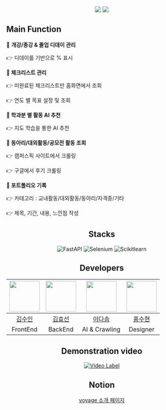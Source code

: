 <div align=center>
<img src="https://github.com/hy5sun/voyage_server_nestJS/assets/84787653/cd1899f2-8bb4-4f66-b2dc-a445431c627b"/>

<img src="https://file.notion.so/f/f/d9e8bf0c-afe1-4073-87d9-2bcec1cd31a9/75e05bf8-e108-412c-b870-64061c6fc835/%EB%B3%B4%EC%9D%B4%EC%A7%80-003.png?id=6a8e1050-afb3-4159-892f-e4a7f2a60c7c&table=block&spaceId=d9e8bf0c-afe1-4073-87d9-2bcec1cd31a9&expirationTimestamp=1693670400000&signature=Bo7Luq6mloI9SGIFuGRmS3tdWBsED_QQE1HPONCMd9I&downloadName=%EB%B3%B4%EC%9D%B4%EC%A7%80-003.png"/>
</div>

## Main Function

🐳 **개강/종강 & 졸업 디데이 관리**
  
👉 디데이를 기반으로 % 표시

**🐳 체크리스트 관리**

👉 미완료된 체크리스트만 홈화면에서 조회

👉 연도 별 목표 설정 및 조회

**🐳 학과분 별 활동 AI 추천**

👉 지도 학습을 통한 AI 추천

**🐳 동아리/대외활동/공모전 활동 조회**

👉 캠퍼스픽 사이트에서 크롤링

👉 구글에서 후기 크롤링

**🐳 포트폴리오 기록**

👉 카테고리 : 교내활동/대외활동/동아리/자격증/기타

👉 제목, 기간, 내용, 느낀점 작성

<div align=center>

## Stacks
![FastAPI](https://img.shields.io/badge/FastAPI-009688?style=for-the-badge&logo=fastapi&logoColor=white)
![Selenium](https://img.shields.io/badge/Selenium-43B02A?style=for-the-badge&logo=selenium&logoColor=white)
![Scikitlearn](https://img.shields.io/badge/scikitlearn-F7931E?style=for-the-badge&logo=scikitlearn&logoColor=white)

## Developers
|<img src="https://github.com/lsuinl.png" width="80">|<img src="https://github.com/hy5sun.png" width="80">|<img src="https://github.com/somdaya.png" width="80">|<img src="https://github.com/mogumong.png" width="80">|
|:---:|:---:|:---:|:---:|
|[김수인](https://github.com/lsuinl)|[김효선](https://github.com/hy5sun)|[이다솜](https://github.com/somdaya)|[홍수현](https://github.com/mogumong)|
|FrontEnd|BackEnd|AI & Crawling|Designer|

## Demonstration video
[![Video Label](http://img.youtube.com/vi/cXk7RtBfZZg/0.jpg)](https://www.youtube.com/watch?v=cXk7RtBfZZg)


## Notion
[voyage 소개 페이지](https://curious-willow-945.notion.site/Voyage-5ab2af0bd3ff4232afce08ce319e1e88?pvs=4)

</div>
